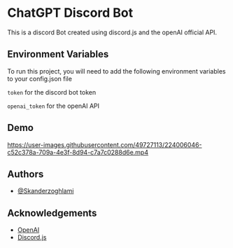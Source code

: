 
# ChatGPT Discord Bot

This is a discord Bot created using discord.js and the openAI official API.



## Environment Variables

To run this project, you will need to add the following environment variables to your config.json file

`token` for the discord bot token

`openai_token` for the openAI API


## Demo



https://user-images.githubusercontent.com/49727113/224006046-c52c378a-709a-4e3f-8d94-c7a7c0288d6e.mp4


## Authors

- [@Skanderzoghlami](https://github.com/skanderzoghlami)


## Acknowledgements

 - [OpenAI](https://platform.openai.com/docs/libraries)
 - [Discord.js](https://discord.js.org/#/)


